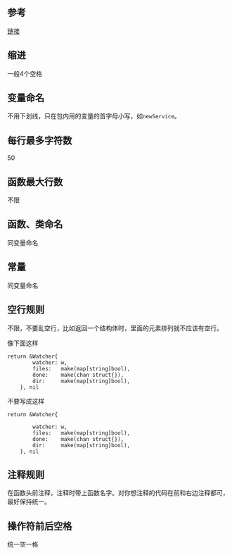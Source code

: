 ## 参考 
[链接](https://gocn.github.io/styleguide/)

## 缩进
一般4个空格
## 变量命名
不用下划线，只在包内用的变量的首字母小写，如`newService`。
## 每行最多字符数
50
## 函数最大行数
不限
## 函数、类命名
同变量命名
## 常量
同变量命名
## 空行规则
不限，不要乱空行，比如返回一个结构体时，里面的元素排列就不应该有空行。

像下面这样
```
return &Watcher{
		watcher: w,
		files:   make(map[string]bool),
		done:    make(chan struct{}),
		dir:     make(map[string]bool),
	}, nil
```
不要写成这样
```
return &Watcher{

		watcher: w,
		files:   make(map[string]bool),
		done:    make(chan struct{}),
		dir:     make(map[string]bool),
	}, nil
```
## 注释规则
在函数头前注释，注释时带上函数名字。对你想注释的代码在前和右边注释都可，最好保持统一。
## 操作符前后空格
统一空一格
